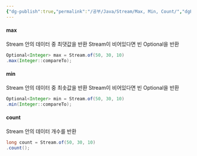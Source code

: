 ```yaml
---
{"dg-publish":true,"permalink":"/공부/Java/Stream/Max, Min, Count/","dgPassFrontmatter":true}
---
```



#### max
Stream 안의 데이터 중 최댓값을 반환
Stream이 비어있다면 빈 Optional을 반환

````java
Optional<Integer> max = Stream.of(50, 30, 10)
.max(Integer::compareTo);
````

#### min
Stream 안의 데이터 중 최솟값을 반환
Stream이 비어있다면 빈 Optional을 반환

````java
Optional<Integer> min = Stream.of(50, 30, 10)
.min(Integer::compareTo);
````

#### count
Stream 안의 데이터 개수를 반환

````java
long count = Stream.of(50, 30, 10)
.count();
````